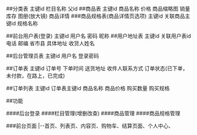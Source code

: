 ##分类表
    主键id  栏目名称    父id
##商品表
    主键id  商品名称  价格 商品缩略图 销量  库存 图册(放大镜) 商品详情
###商品规格表(商品详情页选项)
    主键id  关联商品主键id  规格名称

##前台用户表(登录)
    主键id   用户名  密码   昵称
##用户地址表
    主键id   关联用户表id  电话   邮编  省市县  具体地址  收货人姓名
        
##后台管理员表
    主键id  用户名  登录密码

##订单表
    主键id  订单号  下单时间  送货地址 收件人联系方式 订单状态(已下单，未付款，在路上，已完成)
    
##订单列表 
    主键id   订单表主键id  商品名称  商品价格  购买数量  购买规格
       

##功能

####后台登录
####栏目管理(增删改查)
####商品管理
####商品规格管理


###前台页面
    |--首页、列表页、内容页、购物车、结算页面、个人中心、
    


